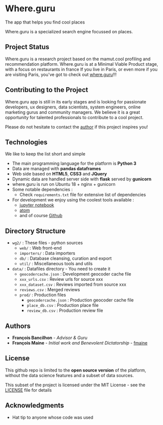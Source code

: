 # Where.guru

The app that helps you find cool places

Where.guru is a specialized search engine focussed on places.

## Project Status

Where.guru is a research project based on the mamut.cool profiling and recommendation platform.
Where.guru is at a Minimal Viable Product stage, with a focus on restaurants in france
If you live in Paris, or even more if you are visiting Paris, you've got to check out [where.guru](http://where.guru)!!!

## Contributing to the Project

Where.guru app is still in its early stages and is looking for passionate developers, ux designers, data scientists, system engineers, online marketing gurus and community managers.
We believe it is a great opportunity for talented professionals to contribute to a cool project.

Please do not hesitate to contact the [author](https://github.com/fmaine) if this project inspires you!

## Technologies

We like to keep the list short and simple
* The main programming language for the platform is **Python 3**
* Data are managed with **pandas dataframes**
* Web side based on  **HTML5**, **CSS3** and **JQuery**
* Dynamic data are handled server side with **flask** served by **gunicorn**
* where.guru is run on Ubuntu 18 + nginx + gunicorn
* Some notable dependencies :
  * Check `requirements.txt` file for extensive list of dependencies
* For development we enjoy using the coolest tools available :
  * [jupyter notebook](https://jupyter.org/)
  * [atom](https://www.atom.io)
  * and of course [Github](https://www.github.com)

## Directory Structure

* `wg2/` : These files - python sources
  * `web/` : Web front-end
  * `importers/` : Data importers
  * `db/` : Database cleansing, curation and export
  * `util/` : Miscellaneous tools and utils
* `data/` : Datafiles directory - You need to create it
  * `geocodercache.json` : Development geocoder cache file
  * `xxx_urls.csv` : Review urls for source xxx
  * `xxx_dataset.csv` : Reviews imported from source xxx
  * `reviews.csv` : Merged reviews
  * `prod/` : Production files
    * `geocodercache.json` : Production geocoder cache file    
    * `place_db.csv` : Production place file    
    * `review_db.csv` : Production review file    

## Authors

* **François Bancilhon** - *Advisor & Guru*
* **François Maine** - *Initial work and Benevolent Dictatorship* - [fmaine](https://github.com/fmaine)

## License

This github repo is limited to the **open source version** of the platform, without the data science features and a subset of data sources.

This subset of the project is licensed under the MIT License - see the [LICENSE](doc/LICENSE) file for details

## Acknowledgments

* Hat tip to anyone whose code was used
